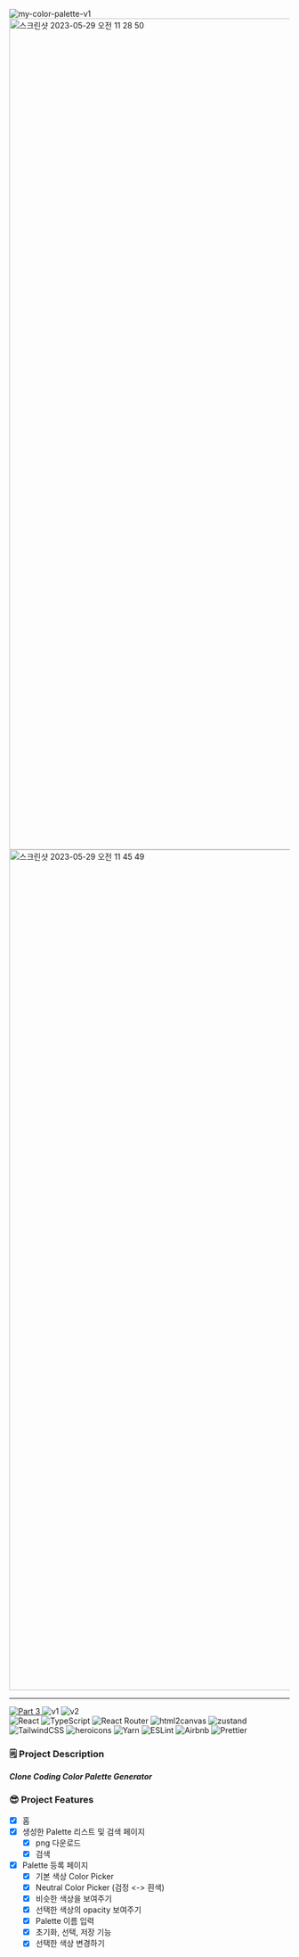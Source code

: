 ![my-color-palette-v1](https://github.com/akffkdahffkdgo77/my-color-palette/assets/52883505/12153a08-6218-4812-9cdc-5d081ae7f2ed)
<img width="1491" alt="스크린샷 2023-05-29 오전 11 28 50" src="https://github.com/akffkdahffkdgo77/my-color-palette/assets/52883505/bbcee349-c9e4-41ee-99c0-457299efea84">
<img width="1508" alt="스크린샷 2023-05-29 오전 11 45 49" src="https://github.com/akffkdahffkdgo77/my-color-palette/assets/52883505/451d168c-2df9-4cbf-a361-221e40b81815">

---

<div>
  <a href="https://github.com/namiein/weekly-clone-coding">
    <img src="https://img.shields.io/badge/Part%203-Weekly%20Clone%20Coding-blue?style=flat" alt="Part 3" />
  </a>
  <img src="https://img.shields.io/badge/v1-2022--10--09%20~%202022--10--15-ff69b4?style=flat" alt="v1" />
  <img src="https://img.shields.io/badge/v2-2023--03%20~%202023--04-ff69b4?style=flat" alt="v2" />
  <br/>
  <img src="https://img.shields.io/badge/react-%2320232a.svg?style=flat&logo=react&logoColor=%2361DAFB" alt="React" />
  <img src="https://img.shields.io/badge/typescript-%23007ACC.svg?style=flat&logo=typescript&logoColor=white" alt="TypeScript" />
  <img src="https://img.shields.io/badge/React_Router-CA4245?style=flat&logo=react-router&logoColor=white" alt="React Router" />
  <img src="https://img.shields.io/badge/-html2canvas-black?style=flat" alt="html2canvas" />
  <img src="https://img.shields.io/badge/-zustand-black?style=flat" alt="zustand" />
  <img src="https://img.shields.io/badge/tailwindcss-%2338B2AC.svg?style=flat&logo=tailwind-css&logoColor=white" alt="TailwindCSS" />
  <img src="https://img.shields.io/badge/-heroicons-8B5CF6?style=flat" alt="heroicons" />
  <img src="https://img.shields.io/badge/yarn-%232C8EBB.svg?style=flat&logo=yarn&logoColor=white" alt="Yarn" />
  <img src="https://img.shields.io/badge/ESLint-4B3263?style=flat&logo=eslint&logoColor=white" alt="ESLint" />
  <img src="https://img.shields.io/badge/Airbnb-%23ff5a5f.svg?style=flat&logo=Airbnb&logoColor=white" alt="Airbnb" />
  <img src="https://img.shields.io/badge/prettier-1A2C34?style=flat&logo=prettier&logoColor=F7BA3E" alt="Prettier" />
</div>

### 🗒️ Project Description

**_Clone Coding Color Palette Generator_**

### 😎 Project Features

-   [x] 홈
-   [x] 생성한 Palette 리스트 및 검색 페이지
    -   [x] png 다운로드
    -   [x] 검색
-   [x] Palette 등록 페이지
    -   [x] 기본 색상 Color Picker
    -   [x] Neutral Color Picker (검정 <-> 흰색)
    -   [x] 비슷한 색상을 보여주기
    -   [x] 선택한 색상의 opacity 보여주기
    -   [x] Palette 이름 입력
    -   [x] 초기화, 선택, 저장 기능
    -   [x] 선택한 색상 변경하기
